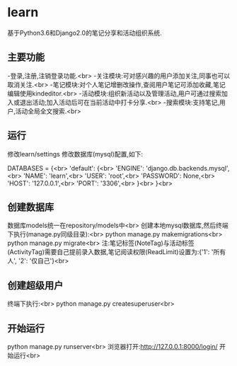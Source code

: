 # learn
基于Python3.6和Django2.0的笔记分享和活动组织系统.

## 主要功能
-登录,注册,注销登录功能.\<br>
-关注模块:可对感兴趣的用户添加关注,同事也可以取消关注.\<br>
-笔记模块:对个人笔记增删改操作,查阅用户笔记可添加收藏,笔记编辑使用kindeditor.\<br>
-活动模块:组织新活动以及管理活动,用户可通过搜索加入或退出活动;加入活动后可在当前活动中打卡分享.\<br>
-搜索模块:支持笔记,用户,活动全局全文搜索.\<br>

## 运行
修改learn/settings 修改数据库(mysql)配置,如下:<br>

DATABASES = {\<br>
	'default': {\<br>
		'ENGINE': 'django.db.backends.mysql',\<br>
		'NAME': 'learn',\<br>
		'USER': 'root',\<br>
		'PASSWORD': None,\<br>
		'HOST': '127.0.0.1',\<br>
		'PORT': '3306',\<br>
	}\<br>
}\<br>


## 创建数据库
数据库models统一在repository/models中\<br>
创建本地mysql数据库,然后终端下执行(manage.py同级目录):\<br>
python manage.py makemigrations\<br>
python manage.py migrate\<br>
注:笔记标签(NoteTag)与活动标签(ActivityTag)需要自己提前录入数据,笔记阅读权限(ReadLimit)设置为:{'1': '所有人', '2': '仅自己'}\<br>


## 创建超级用户
终端下执行:\<br>
python manage.py createsuperuser\<br>

## 开始运行
python manage.py runserver\<br>
浏览器打开:http://127.0.0.1:8000/login/ 开始运行\<br>
